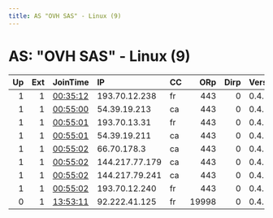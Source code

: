 ```yaml
---
title: AS "OVH SAS" - Linux (9)
---
```


# AS: "OVH SAS" - Linux (9)

|   Up |   Ext | JoinTime                                                                                            | IP             | CC   |   ORp |   Dirp | Version   | Contact                  | Nickname   |   eFamMembers |
|-----:|------:|:----------------------------------------------------------------------------------------------------|:---------------|:-----|------:|-------:|:----------|:-------------------------|:-----------|--------------:|
|    1 |     1 | [00:35:12](https://metrics.torproject.org/rs.html#details/CECD117B1587DB82130EA968C522E50316192998) | 193.70.12.238  | fr   |   443 |      0 | 0.4.2.7   | fbirelays@protonmail.com | FBI        |             8 |
|    1 |     1 | [00:55:00](https://metrics.torproject.org/rs.html#details/B829032A7C068F6DCC4A09AC39F560F5B646B3B4) | 54.39.19.213   | ca   |   443 |      0 | 0.4.2.7   | fbirelays@protonmail.com | FBI        |             8 |
|    1 |     1 | [00:55:01](https://metrics.torproject.org/rs.html#details/ADEBE83ED5D2AD3783EAFA5219485C698DDE387C) | 193.70.13.31   | fr   |   443 |      0 | 0.4.2.7   | fbirelays@protonmail.com | FBI        |             8 |
|    1 |     1 | [00:55:01](https://metrics.torproject.org/rs.html#details/D15B1FADF2C6A1B195CAEF89D21F32F5787F5CFE) | 54.39.19.211   | ca   |   443 |      0 | 0.4.2.7   | fbirelays@protonmail.com | FBI        |             8 |
|    1 |     1 | [00:55:02](https://metrics.torproject.org/rs.html#details/158AFE2E64664ADC75EAF1A1721701B87C51982C) | 66.70.178.3    | ca   |   443 |      0 | 0.4.2.7   | fbirelays@protonmail.com | FBI        |             8 |
|    1 |     1 | [00:55:02](https://metrics.torproject.org/rs.html#details/2CCC25E4908A0F35DB38F531754189E1FF51F95B) | 144.217.77.179 | ca   |   443 |      0 | 0.4.2.7   | fbirelays@protonmail.com | FBI        |             8 |
|    1 |     1 | [00:55:02](https://metrics.torproject.org/rs.html#details/58A0C69EFC1A2AC30585A4C7A8801E0A4B9E66F6) | 144.217.79.241 | ca   |   443 |      0 | 0.4.2.7   | fbirelays@protonmail.com | FBI        |             8 |
|    1 |     1 | [00:55:02](https://metrics.torproject.org/rs.html#details/88448C04864C903CA37FACA2B0EFE6CE39AD4756) | 193.70.12.240  | fr   |   443 |      0 | 0.4.2.7   | fbirelays@protonmail.com | FBI        |             8 |
|    0 |     1 | [13:53:11](https://metrics.torproject.org/rs.html#details/C2D0DA1A5D8649D79AD6D03925E28F511C482067) | 92.222.41.125  | fr   | 19998 |      0 | 0.4.2.7   | None                     | FuckTrump  |             1 |
